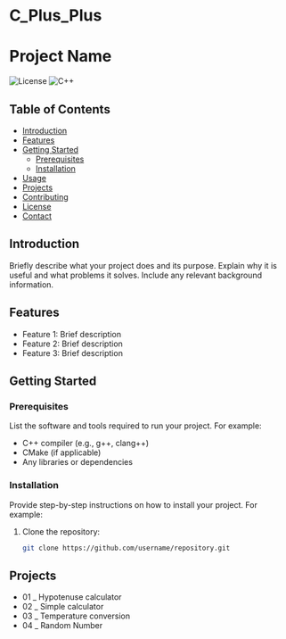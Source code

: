 # C_Plus_Plus
# Project Name

![License](https://img.shields.io/badge/license-MIT-blue.svg) ![C++](https://img.shields.io/badge/C%2B%2B-11%2B-blue.svg) 

## Table of Contents
- [Introduction](#introduction)
- [Features](#features)
- [Getting Started](#getting-started)
  - [Prerequisites](#prerequisites)
  - [Installation](#installation)
- [Usage](#usage)
- [Projects](#projects)
- [Contributing](#contributing)
- [License](#license)
- [Contact](#contact)

## Introduction

Briefly describe what your project does and its purpose. Explain why it is useful and what problems it solves. Include any relevant background information.

## Features

- Feature 1: Brief description
- Feature 2: Brief description
- Feature 3: Brief description

## Getting Started

### Prerequisites

List the software and tools required to run your project. For example:

- C++ compiler (e.g., g++, clang++)
- CMake (if applicable)
- Any libraries or dependencies

### Installation

Provide step-by-step instructions on how to install your project. For example:

1. Clone the repository:
   ```bash
   git clone https://github.com/username/repository.git
## Projects 
  - 01 _ Hypotenuse calculator
  - 02 _ Simple calculator
  - 03 _ Temperature conversion
  - 04 _ Random Number 
